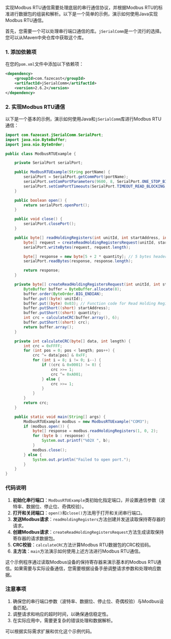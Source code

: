 实现Modbus RTU通信需要处理底层的串行通信协议，并根据Modbus RTU的标准进行数据包的组装和解析。以下是一个简单的示例，演示如何使用Java实现Modbus RTU通信。

首先，您需要一个可以处理串行端口通信的库。`jSerialComm`是一个流行的选择。您可以从Maven中央仓库中获取这个库。

### 1. 添加依赖项

在您的`pom.xml`文件中添加以下依赖项：

```xml
<dependency>
    <groupId>com.fazecast</groupId>
    <artifactId>jSerialComm</artifactId>
    <version>2.6.2</version>
</dependency>
```

### 2. 实现Modbus RTU通信

以下是一个基本的示例，演示如何使用Java和`jSerialComm`库进行Modbus RTU通信：

```java
import com.fazecast.jSerialComm.SerialPort;
import java.nio.ByteBuffer;
import java.nio.ByteOrder;

public class ModbusRTUExample {

    private SerialPort serialPort;

    public ModbusRTUExample(String portName) {
        serialPort = SerialPort.getCommPort(portName);
        serialPort.setComPortParameters(9600, 8, SerialPort.ONE_STOP_BIT, SerialPort.NO_PARITY);
        serialPort.setComPortTimeouts(SerialPort.TIMEOUT_READ_BLOCKING, 1000, 1000);
    }

    public boolean open() {
        return serialPort.openPort();
    }

    public void close() {
        serialPort.closePort();
    }

    public byte[] readHoldingRegisters(int unitId, int startAddress, int quantity) {
        byte[] request = createReadHoldingRegistersRequest(unitId, startAddress, quantity);
        serialPort.writeBytes(request, request.length);

        byte[] response = new byte[5 + 2 * quantity]; // 5 bytes header + 2 bytes per register
        serialPort.readBytes(response, response.length);

        return response;
    }

    private byte[] createReadHoldingRegistersRequest(int unitId, int startAddress, int quantity) {
        ByteBuffer buffer = ByteBuffer.allocate(8);
        buffer.order(ByteOrder.BIG_ENDIAN);
        buffer.put((byte) unitId);
        buffer.put((byte) 0x03); // Function code for Read Holding Registers
        buffer.putShort((short) startAddress);
        buffer.putShort((short) quantity);
        int crc = calculateCRC(buffer.array(), 6);
        buffer.putShort((short) crc);
        return buffer.array();
    }

    private int calculateCRC(byte[] data, int length) {
        int crc = 0xFFFF;
        for (int pos = 0; pos < length; pos++) {
            crc ^= data[pos] & 0xFF;
            for (int i = 8; i != 0; i--) {
                if ((crc & 0x0001) != 0) {
                    crc >>= 1;
                    crc ^= 0xA001;
                } else {
                    crc >>= 1;
                }
            }
        }
        return crc;
    }

    public static void main(String[] args) {
        ModbusRTUExample modbus = new ModbusRTUExample("COM3");
        if (modbus.open()) {
            byte[] response = modbus.readHoldingRegisters(1, 0, 2);
            for (byte b : response) {
                System.out.printf("%02X ", b);
            }
            modbus.close();
        } else {
            System.out.println("Failed to open port.");
        }
    }
}
```

### 代码说明

1. **初始化串行端口**：`ModbusRTUExample`类初始化指定端口，并设置通信参数（波特率、数据位、停止位、奇偶校验）。
2. **打开和关闭端口**：`open()`和`close()`方法用于打开和关闭串行端口。
3. **发送Modbus请求**：`readHoldingRegisters`方法创建并发送读取保持寄存器的请求。
4. **创建Modbus请求**：`createReadHoldingRegistersRequest`方法生成读取保持寄存器的请求数据包。
5. **CRC校验**：`calculateCRC`方法计算Modbus RTU数据包的CRC校验码。
6. **主方法**：`main`方法演示如何使用上述方法进行Modbus RTU通信。

这个示例程序通过读取Modbus设备的保持寄存器来演示基本的Modbus RTU通信。如果需要与实际设备通信，您需要根据设备手册调整请求参数和处理响应数据。

### 注意事项

1. 确保您的串行端口参数（波特率、数据位、停止位、奇偶校验）与Modbus设备匹配。
2. 调整请求和响应的超时时间，以确保通信稳定性。
3. 在实际应用中，需要更复杂的错误处理和数据解析。

可以根据实际需求扩展和优化这个示例代码。